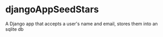 # djangoAppSeedStars
A Django app that accepts a user's name and email, stores them into an sqlite db
